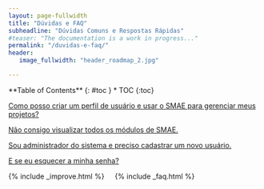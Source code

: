 ```yaml
---
layout: page-fullwidth
title: "Dúvidas e FAQ"
subheadline: "Dúvidas Comuns e Respostas Rápidas"
#teaser: "The documentation is a work in progress..."
permalink: "/duvidas-e-faq/"
header:
   image_fullwidth: "header_roadmap_2.jpg" 

---
```


<div class="row">
<div class="medium-4 medium-push-8 columns" markdown="1">
<div class="panel radius" markdown="1">
**Table of Contents**
{: #toc }
*  TOC
{:toc}

[Como posso criar um perfil de usuário e usar o SMAE para gerenciar meus projetos?](#toc)

[Nâo consigo visualizar todos os módulos de SMAE.](#toc)

[Sou administrador do sistema e preciso cadastrar um novo usuário.](#toc)

[E se eu esquecer a minha senha?](#toc)

</div>
</div><!-- /.medium-4.columns -->


<div class="medium-8 medium-pull-4 columns" markdown="1">
{% include _improve.html %} 
   <div class="small-12 columns" markdown="1">
   {% include _faq.html %}
   </div>
</div>